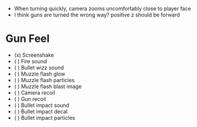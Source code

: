 - When turning quickly, camera zooms uncomfortably close to player face
- I think guns are turned the wrong way? positive z should be forward

# Gun Feel
- (x) Screenshake
- ( ) Fire sound
- ( ) Bullet wizz sound
- ( ) Muzzle flash glow
- ( ) Muzzle flash particles
- ( ) Muzzle flash blast image
- ( ) Camera recoil
- ( ) Gun recoil
- ( ) Bullet impact sound
- ( ) Bullet impact decal
- ( ) Bullet impact particles
